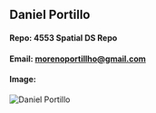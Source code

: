 ## Daniel Portillo
#### Repo: 4553 Spatial DS Repo
#### Email: morenoportillho@gmail.com
#### Image:
![Daniel Portillo](https://i.imgur.com/nNHOB32.jpg)
